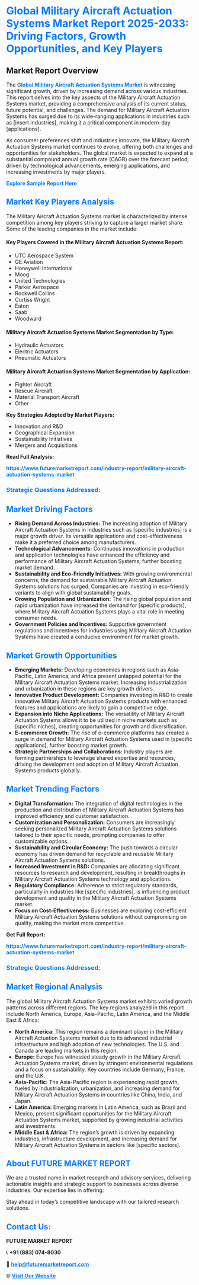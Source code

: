 <h1 style="color: #007BFF;">Global Military Aircraft Actuation Systems Market Report 2025-2033: Driving Factors, Growth Opportunities, and Key Players</h1>

<section id="overview">
<h2>Market Report Overview</h2>
<p>The <a href="https://www.futuremarketreport.com/industry-report/military-aircraft-actuation-systems-market" style="color: #007BFF; text-decoration: none;"><strong>Global Military Aircraft Actuation Systems Market</strong></a> is witnessing significant growth, driven by increasing demand across various industries. This report delves into the key aspects of the Military Aircraft Actuation Systems market, providing a comprehensive analysis of its current status, future potential, and challenges. The demand for Military Aircraft Actuation Systems has surged due to its wide-ranging applications in industries such as [insert industries], making it a critical component in modern-day [applications].</p>
<p>As consumer preferences shift and industries innovate, the Military Aircraft Actuation Systems market continues to evolve, offering both challenges and opportunities for stakeholders. The global market is expected to expand at a substantial compound annual growth rate (CAGR) over the forecast period, driven by technological advancements, emerging applications, and increasing investments by major players.</p>
</section>

<section id="overview">
<p><a href="https://www.futuremarketreport.com/request-sample/reportId=106205" style="color: #007BFF; text-decoration: none;"><strong>Explore Sample Report Here</strong></a></p>
</section>

<section id="key-players">
<h2 style="color: #007BFF;">Market Key Players Analysis</h2>
<p>The Military Aircraft Actuation Systems market is characterized by intense competition among key players striving to capture a larger market share. Some of the leading companies in the market include:</p>
<h4>Key Players Covered in the Military Aircraft Actuation Systems Report:</h4>
<ul><li>UTC Aerospace System</li><li>GE Aviation</li><li>Honeywell International</li><li>Moog</li><li>United Technologies</li><li>Parker Aerospace</li><li>Rockwell Collins</li><li>Curtiss Wright</li><li>Eaton</li><li>Saab</li><li>Woodward</li></ul>
<h4>Military Aircraft Actuation Systems Market Segmentation by Type:</h4>
<ul><li>Hydraulic Actuators</li><li>Electric Actuators</li><li>Pneumatic Actuators</li></ul>

<h4>Military Aircraft Actuation Systems Market Segmentation by Application:</h4>
<ul><li>Fighter Aircraft</li><li>Rescue Aircraft</li><li>Material Transport Aircraft</li><li>Other</li></ul>
<p><strong>Key Strategies Adopted by Market Players:</strong></p>
<ul>
<li>Innovation and R&D</li>
<li>Geographical Expansion</li>
<li>Sustainability Initiatives</li>
<li>Mergers and Acquisitions</li>
</ul>
</section>

<section>
<p><strong>Read Full Analysis: </strong></p><a href="https://www.futuremarketreport.com/industry-report/military-aircraft-actuation-systems-market" style="color: #007BFF; text-decoration: none;"><strong>https://www.futuremarketreport.com/industry-report/military-aircraft-actuation-systems-market</strong></a>
<h3 style="color: #007BFF;">Strategic Questions Addressed:</h3>
</section>

<section id="driving-factors">
<h2 style="color: #007BFF;">Market Driving Factors</h2>
<ul>
<li><strong>Rising Demand Across Industries:</strong> The increasing adoption of Military Aircraft Actuation Systems in industries such as [specific industries] is a major growth driver. Its versatile applications and cost-effectiveness make it a preferred choice among manufacturers.</li>
<li><strong>Technological Advancements:</strong> Continuous innovations in production and application technologies have enhanced the efficiency and performance of Military Aircraft Actuation Systems, further boosting market demand.</li>
<li><strong>Sustainability and Eco-Friendly Initiatives:</strong> With growing environmental concerns, the demand for sustainable Military Aircraft Actuation Systems solutions has surged. Companies are investing in eco-friendly variants to align with global sustainability goals.</li>
<li><strong>Growing Population and Urbanization:</strong> The rising global population and rapid urbanization have increased the demand for [specific products], where Military Aircraft Actuation Systems plays a vital role in meeting consumer needs.</li>
<li><strong>Government Policies and Incentives:</strong> Supportive government regulations and incentives for industries using Military Aircraft Actuation Systems have created a conducive environment for market growth.</li>
</ul>
</section>

<section id="growth-opportunities">
<h2 style="color: #007BFF;">Market Growth Opportunities</h2>
<ul>
<li><strong>Emerging Markets:</strong> Developing economies in regions such as Asia-Pacific, Latin America, and Africa present untapped potential for the Military Aircraft Actuation Systems market. Increasing industrialization and urbanization in these regions are key growth drivers.</li>
<li><strong>Innovative Product Development:</strong> Companies investing in R&D to create innovative Military Aircraft Actuation Systems products with enhanced features and applications are likely to gain a competitive edge.</li>
<li><strong>Expansion into Niche Applications:</strong> The versatility of Military Aircraft Actuation Systems allows it to be utilized in niche markets such as [specific niches], creating opportunities for growth and diversification.</li>
<li><strong>E-commerce Growth:</strong> The rise of e-commerce platforms has created a surge in demand for Military Aircraft Actuation Systems used in [specific applications], further boosting market growth.</li>
<li><strong>Strategic Partnerships and Collaborations:</strong> Industry players are forming partnerships to leverage shared expertise and resources, driving the development and adoption of Military Aircraft Actuation Systems products globally.</li>
</ul>
</section>

<section id="trending-factors">
<h2 style="color: #007BFF;">Market Trending Factors</h2>
<ul>
<li><strong>Digital Transformation:</strong> The integration of digital technologies in the production and distribution of Military Aircraft Actuation Systems has improved efficiency and customer satisfaction.</li>
<li><strong>Customization and Personalization:</strong> Consumers are increasingly seeking personalized Military Aircraft Actuation Systems solutions tailored to their specific needs, prompting companies to offer customizable options.</li>
<li><strong>Sustainability and Circular Economy:</strong> The push towards a circular economy has driven demand for recyclable and reusable Military Aircraft Actuation Systems solutions.</li>
<li><strong>Increased Investment in R&D:</strong> Companies are allocating significant resources to research and development, resulting in breakthroughs in Military Aircraft Actuation Systems technology and applications.</li>
<li><strong>Regulatory Compliance:</strong> Adherence to strict regulatory standards, particularly in industries like [specific industries], is influencing product development and quality in the Military Aircraft Actuation Systems market.</li>
<li><strong>Focus on Cost-Effectiveness:</strong> Businesses are exploring cost-efficient Military Aircraft Actuation Systems solutions without compromising on quality, making the market more competitive.</li>
</ul>
</section>

<section>
<p><strong>Get Full Report: </strong></p><a href="https://www.futuremarketreport.com/industry-report/military-aircraft-actuation-systems-market" style="color: #007BFF; text-decoration: none;"><strong>https://www.futuremarketreport.com/industry-report/military-aircraft-actuation-systems-market</strong></a>
<h3 style="color: #007BFF;">Strategic Questions Addressed:</h3>
</section>


<section id="regional-analysis">
<h2 style="color: #007BFF;">Market Regional Analysis</h2>
<p>The global Military Aircraft Actuation Systems market exhibits varied growth patterns across different regions. The key regions analyzed in this report include North America, Europe, Asia-Pacific, Latin America, and the Middle East & Africa:</p>
<ul>
<li><strong>North America:</strong> This region remains a dominant player in the Military Aircraft Actuation Systems market due to its advanced industrial infrastructure and high adoption of new technologies. The U.S. and Canada are leading markets in this region.</li>
<li><strong>Europe:</strong> Europe has witnessed steady growth in the Military Aircraft Actuation Systems market, driven by stringent environmental regulations and a focus on sustainability. Key countries include Germany, France, and the U.K.</li>
<li><strong>Asia-Pacific:</strong> The Asia-Pacific region is experiencing rapid growth, fueled by industrialization, urbanization, and increasing demand for Military Aircraft Actuation Systems in countries like China, India, and Japan.</li>
<li><strong>Latin America:</strong> Emerging markets in Latin America, such as Brazil and Mexico, present significant opportunities for the Military Aircraft Actuation Systems market, supported by growing industrial activities and investments.</li>
<li><strong>Middle East & Africa:</strong> The region’s growth is driven by expanding industries, infrastructure development, and increasing demand for Military Aircraft Actuation Systems in sectors like [specific sectors].</li>
</ul>
</section>

<footer>
<h2 style="color: #007BFF;">About FUTURE MARKET REPORT</h2>
<p>We are a trusted name in market research and advisory services, delivering actionable insights and strategic support to businesses across diverse industries. Our expertise lies in offering:</p>

<p>Stay ahead in today’s competitive landscape with our tailored research solutions.</p>

<h2 style="color: #007BFF;">Contact Us:</h2>
<p><strong>FUTURE MARKET REPORT</strong></p>
<p>📞 <strong>+91 (883) 074-8030</strong></p>
<p>📧 <strong><a href="mailto:help@futuremarketreport.com" style="color: #007BFF;">help@futuremarketreport.com</a></strong></p>
<p>🌐 <strong><a href="https://www.futuremarketreport.com/" style="color: #007BFF;">Visit Our Website</a></strong></p>
</footer>
